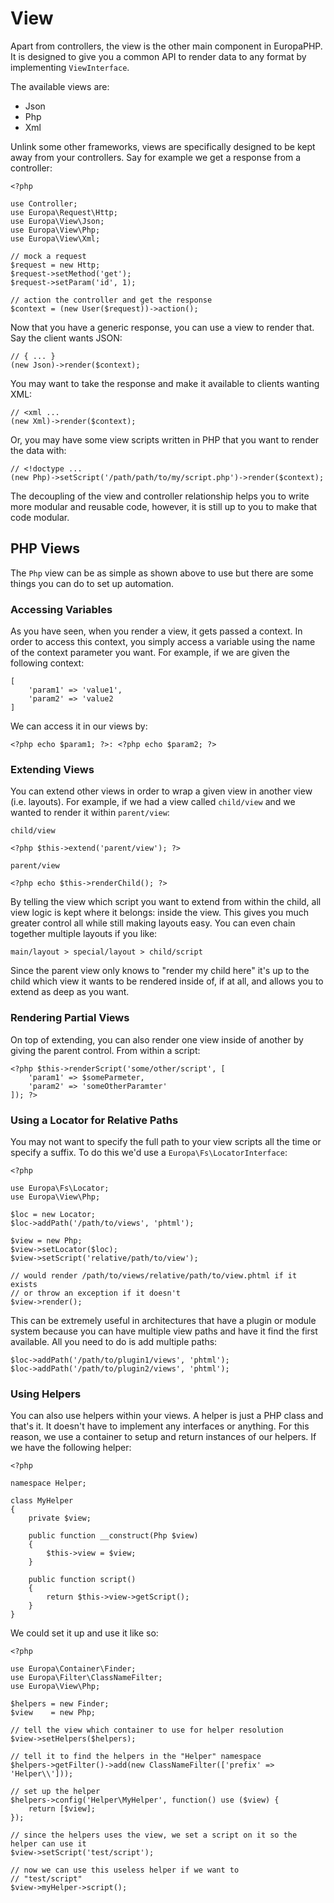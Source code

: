 View
====

Apart from controllers, the view is the other main component in EuropaPHP. It is designed to give you a common API to render data to any format by implementing `ViewInterface`.

The available views are:

- Json
- Php
- Xml

Unlink some other frameworks, views are specifically designed to be kept away from your controllers. Say for example we get a response from a controller:

    <?php
    
    use Controller;
    use Europa\Request\Http;
    use Europa\View\Json;
    use Europa\View\Php;
    use Europa\View\Xml;
    
    // mock a request
    $request = new Http;
    $request->setMethod('get');
    $request->setParam('id', 1);
    
    // action the controller and get the response
    $context = (new User($request))->action();

Now that you have a generic response, you can use a view to render that. Say the client wants JSON:
    
    // { ... }
    (new Json)->render($context);

You may want to take the response and make it available to clients wanting XML:

    // <xml ...
    (new Xml)->render($context);

Or, you may have some view scripts written in PHP that you want to render the data with:

    // <!doctype ...
    (new Php)->setScript('/path/path/to/my/script.php')->render($context);

The decoupling of the view and controller relationship helps you to write more modular and reusable code, however, it is still up to you to make that code modular.

PHP Views
---------

The `Php` view can be as simple as shown above to use but there are some things you can do to set up automation.

### Accessing Variables

As you have seen, when you render a view, it gets passed a context. In order to access this context, you simply access a variable using the name of the context parameter you want. For example, if we are given the following context:

    [
        'param1' => 'value1',
        'param2' => 'value2
    ]

We can access it in our views by:

    <?php echo $param1; ?>: <?php echo $param2; ?>

### Extending Views

You can extend other views in order to wrap a given view in another view (i.e. layouts). For example, if we had a view called `child/view` and we wanted to render it within `parent/view`:

`child/view`

    <?php $this->extend('parent/view'); ?>

`parent/view`

    <?php echo $this->renderChild(); ?>

By telling the view which script you want to extend from within the child, all view logic is kept where it belongs: inside the view. This gives you much greater control all while still making layouts easy. You can even chain together multiple layouts if you like:

    main/layout > special/layout > child/script

Since the parent view only knows to "render my child here" it's up to the child which view it wants to be rendered inside of, if at all, and allows you to extend as deep as you want.

### Rendering Partial Views

On top of extending, you can also render one view inside of another by giving the parent control. From within a script:

    <?php $this->renderScript('some/other/script', [
        'param1' => $someParmeter,
        'param2' => 'someOtherParamter'
    ]); ?>

### Using a Locator for Relative Paths

You may not want to specify the full path to your view scripts all the time or specify a suffix. To do this we'd use a `Europa\Fs\LocatorInterface`:

    <?php
    
    use Europa\Fs\Locator;
    use Europa\View\Php;
    
    $loc = new Locator;
    $loc->addPath('/path/to/views', 'phtml');
    
    $view = new Php;
    $view->setLocator($loc);
    $view->setScript('relative/path/to/view');
    
    // would render /path/to/views/relative/path/to/view.phtml if it exists
    // or throw an exception if it doesn't
    $view->render();

This can be extremely useful in architectures that have a plugin or module system because you can have multiple view paths and have it find the first available. All you need to do is add multiple paths:

    $loc->addPath('/path/to/plugin1/views', 'phtml');
    $loc->addPath('/path/to/plugin2/views', 'phtml');

### Using Helpers

You can also use helpers within your views. A helper is just a PHP class and that's it. It doesn't have to implement any interfaces or anything. For this reason, we use a container to setup and return instances of our helpers. If we have the following helper:

    <?php
    
    namespace Helper;
    
    class MyHelper
    {
        private $view;
        
        public function __construct(Php $view)
        {
            $this->view = $view;
        }
        
        public function script()
        {
            return $this->view->getScript();
        }
    }

We could set it up and use it like so:

    <?php
    
    use Europa\Container\Finder;
    use Europa\Filter\ClassNameFilter;
    use Europa\View\Php;
    
    $helpers = new Finder;
    $view    = new Php;
    
    // tell the view which container to use for helper resolution
    $view->setHelpers($helpers);
    
    // tell it to find the helpers in the "Helper" namespace
    $helpers->getFilter()->add(new ClassNameFilter(['prefix' => 'Helper\\']));
    
    // set up the helper
    $helpers->config('Helper\MyHelper', function() use ($view) {
        return [$view];
    });
    
    // since the helpers uses the view, we set a script on it so the helper can use it
    $view->setScript('test/script');
    
    // now we can use this useless helper if we want to
    // "test/script"
    $view->myHelper->script();
